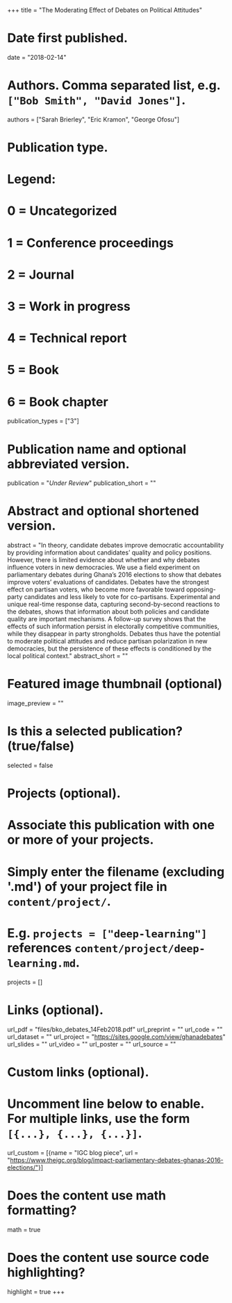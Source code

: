 +++
title = "The Moderating Effect of Debates on Political Attitudes"

# Date first published.
date = "2018-02-14"

# Authors. Comma separated list, e.g. `["Bob Smith", "David Jones"]`.
authors = ["Sarah Brierley", "Eric Kramon", "George Ofosu"]

# Publication type.
# Legend:
# 0 = Uncategorized
# 1 = Conference proceedings
# 2 = Journal
# 3 = Work in progress
# 4 = Technical report
# 5 = Book
# 6 = Book chapter
publication_types = ["3"]

# Publication name and optional abbreviated version.
publication = "*Under Review*"
publication_short = ""

# Abstract and optional shortened version.
abstract = "In theory, candidate debates improve democratic accountability by providing information about candidates’ quality and policy positions. However, there is limited evidence about whether and why debates influence voters in new democracies. We use a field experiment on parliamentary debates during Ghana’s 2016 elections to show that debates improve voters’ evaluations of candidates. Debates have the strongest effect on partisan voters, who become more favorable toward opposing-party candidates and less likely to vote for co-partisans. Experimental and unique real-time response data, capturing second-by-second reactions to the debates, shows that information about both policies and candidate quality are important mechanisms. A follow-up survey shows that the effects of such information persist in electorally competitive communities, while they disappear in party strongholds. Debates thus have the potential to moderate political attitudes and reduce partisan polarization in new democracies, but the persistence of these effects is conditioned by the local political context."
abstract_short = ""

# Featured image thumbnail (optional)
image_preview = ""

# Is this a selected publication? (true/false)
selected = false

# Projects (optional).
#   Associate this publication with one or more of your projects.
#   Simply enter the filename (excluding '.md') of your project file in `content/project/`.
#   E.g. `projects = ["deep-learning"]` references `content/project/deep-learning.md`.
projects = []

# Links (optional).
url_pdf = "files/bko_debates_14Feb2018.pdf"
url_preprint = ""
url_code = ""
url_dataset = ""
url_project = "https://sites.google.com/view/ghanadebates"
url_slides = ""
url_video = ""
url_poster = ""
url_source = ""

# Custom links (optional).
#   Uncomment line below to enable. For multiple links, use the form `[{...}, {...}, {...}]`.
url_custom = [{name = "IGC blog piece", url = "https://www.theigc.org/blog/impact-parliamentary-debates-ghanas-2016-elections/"}]

# Does the content use math formatting?
math = true

# Does the content use source code highlighting?
highlight = true
+++
